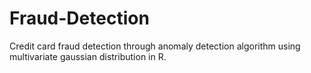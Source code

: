 # Fraud-Detection
Credit card fraud detection through anomaly detection algorithm using multivariate gaussian distribution in R.
